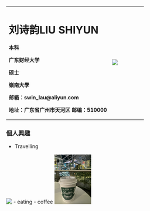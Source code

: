 <table border="0">
  <tr>
    <td width="75%">
      <h1>刘诗韵LIU SHIYUN</h1>
      <p><b>本科</b></p >
      <p><b>广东财经大学</b></p >
      <p><b>硕士</b></p >
      <p><b>嶺南大學</b></p >
      <p><b>邮箱：swin_lau@aliyun.com</b></p >
      <p><b>地址：广东省广州市天河区
邮编：510000</b></p >
    </td>
    <td width="25%">
     <img src="/1021-2.jpg" width="100%">
    </td>
  </tr>
</table>


### 個人興趣
- Travelling
 <tr>
     <td width="25%">
     <img src="/1021-3.jpg" width="20%">
    </td>
  </tr>
</table>
- eating
- coffee
 <tr>
    <td width="25%">
     <img src="1021-1.jpg" width="20%">      
    </td>
  </tr>
</table>


